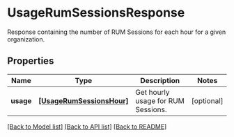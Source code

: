 # UsageRumSessionsResponse

Response containing the number of RUM Sessions for each hour for a given organization.

## Properties
Name | Type | Description | Notes
------------ | ------------- | ------------- | -------------
**usage** | [**[UsageRumSessionsHour]**](UsageRumSessionsHour.md) | Get hourly usage for RUM Sessions. | [optional] 

[[Back to Model list]](README.md#documentation-for-models) [[Back to API list]](README.md#documentation-for-api-endpoints) [[Back to README]](README.md)


